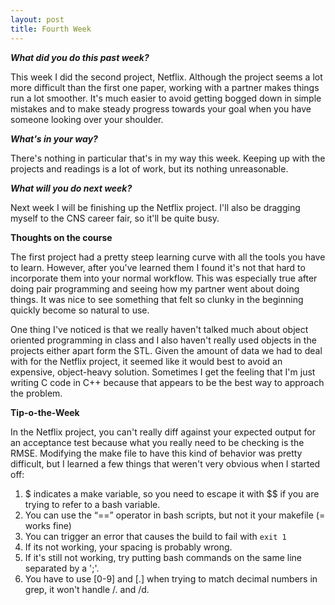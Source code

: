 ```yaml
---
layout: post
title: Fourth Week
---
```

<p><b><i>What did you do this past week?</i></b></p>
<p>This week I did the second project, Netflix. Although the project seems a lot more difficult than the first one paper, working with a partner makes things run a lot smoother. It's much easier to avoid getting bogged down in simple mistakes and to make steady progress towards your goal when you have someone looking over your shoulder.</p>
<p><b><i>What's in your way?</i></b></p>
<p>There's nothing in particular that's in my way this week. Keeping up with the projects and readings is a lot of work, but its nothing unreasonable.</p>
<p><b><i>What will you do next week?</i></b></p>
<p>Next week I will be finishing up the Netflix project. I'll also be dragging myself to the CNS career fair, so it'll be quite busy.</p>
<p><b>Thoughts on the course</b></p>
<p>The first project had a pretty steep learning curve with all the tools you have to learn. However, after you've learned them I found it's not that hard to incorporate them into your normal workflow. This was especially true after doing pair programming and seeing how my partner went about doing things. It was nice to see something that felt so clunky in the beginning quickly become so natural to use.</p>
<p>One thing I've noticed is that we really haven't talked much about object oriented programming in class and I also haven't really used objects in the projects either apart form the STL. Given the amount of data we had to deal with for the Netflix project, it seemed like it would best to avoid an expensive, object-heavy solution. Sometimes I get the feeling that I'm just writing C code in C++ because that appears to be the best way to approach the problem.</p>
<p><b>Tip-o-the-Week</b></p>
<p>In the Netflix project, you can't really diff against your expected output for an acceptance test because what you really need to be checking is the RMSE. Modifying the make file to have this kind of behavior was pretty difficult, but I learned a few things that weren't very obvious when I started off:</p>
<ol><li>$ indicates a make variable, so you need to escape it with $$ if you are trying to refer to a bash variable.</li><li>You can use the “==” operator in bash scripts, but not it your makefile (= works fine)</li><li>You can trigger an error that causes the build to fail with <code>exit 1</code></li><li>If its not working, your spacing is probably wrong.</li><li>If it's still not working, try putting bash commands on the same line separated by a ';'.</li><li>You have to use [0-9] and [.] when trying to match decimal numbers in grep, it won't handle /. and /d.</li></ol>
